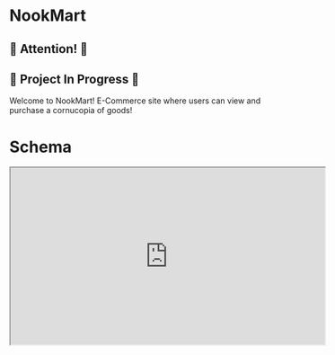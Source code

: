 # NookMart

## 🚨 Attention! 🚨
## 🚧 Project In Progress 🚧

Welcome to NookMart! 
E-Commerce site where users can view and purchase a cornucopia of goods!

# Schema
<iframe width="560" height="315" src='https://dbdiagram.io/embed/64f0b55802bd1c4a5ec1ceed'> </iframe>
